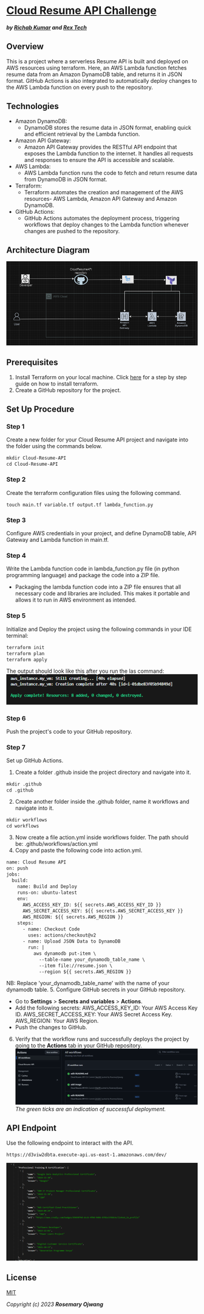 # [Cloud Resume API Challenge](https://cloudresumeapi.dev/)
_**by [Richab Kumar](https://github.com/rishabkumar7/cloud-resume-api) and [Rex Tech](https://x.com/REXTECH_/status/1810292176410308726)**_

## Overview
This is a project where a serverless Resume API is built and deployed on AWS resources using terraform. Here, an AWS Lambda function fetches resume data from an Amazon DynamoDB table, and returns it in JSON format. GitHub Actions is also integrated to automatically deploy changes to the AWS Lambda function on every push to the repository. 

## Technologies
- Amazon DynamoDB: 
    - DynamoDB stores the resume data in JSON format, enabling quick and efficient retrieval by the Lambda function.
- Amazon API Gateway: 
    - Amazon API Gateway provides the RESTful API endpoint that exposes the Lambda function to the internet. It handles all requests and responses to ensure the API is accessible and scalable.
- AWS Lambda: 
    - AWS Lambda function runs the code to fetch and return resume data from DynamoDB in JSON format.
- Terraform: 
    - Terraform automates the creation and management of the AWS resources- AWS Lambda, Amazon API Gateway and Amazon DynamoDB.
- GitHub Actions: 
    - GitHub Actions automates the deployment process, triggering workflows that deploy changes to the Lambda function whenever changes are pushed to the repository. 

## Architecture Diagram
![Architecture Diagram](images/architecturediagram.png)

## Prerequisites
1. Install Terraform on your local machine. Click [here](https://developer.hashicorp.com/terraform/tutorials/aws-get-started/install-cli) for a step by step guide on how to install terraform.
2. Create a GitHub repository for the project.

## Set Up Procedure

### Step 1
Create a new folder for your Cloud Resume API project and navigate into the folder using the commands below.
```
mkdir Cloud-Resume-API
cd Cloud-Resume-API
```

### Step 2
Create the terraform configuration files using the following command.
```
touch main.tf variable.tf output.tf lambda_function.py
```

### Step 3
Configure AWS credentials in your project, and define DynamoDB table, API Gateway and Lambda function in main.tf. 

### Step 4
Write the Lambda function code in lambda_function.py file (in python programming language) and package the code into a ZIP file.

- Packaging the lambda function code into a ZIP file ensures that all necessary code and libraries are included. This makes it portable and allows it to run in AWS environment as intended. 

### Step 5
Initialize and Deploy the project using the following commands in your IDE terminal:
```
terraform init
terraform plan
terraform apply
```
The output should look like this after you run the las command:
![deploymentoutput](images/deploymentoutput.png)

### Step 6
Push the project's code to your GitHub repository.

### Step 7
Set up GitHub Actions.
1. Create a folder .github inside the project directory and navigate into it.
```
mkdir .github
cd .github
```
2. Create another folder inside the .github folder, name it workflows and navigate into it.
```
mkdir workflows
cd workflows
```
3. Now create a file action.yml inside workflows folder.
The path should be: .github/workflows/action.yml
4. Copy and paste the following code into action.yml.
```
name: Cloud Resume API
on: push
jobs: 
  build: 
    name: Build and Deploy
    runs-on: ubuntu-latest 
    env:
      AWS_ACCESS_KEY_ID: ${{ secrets.AWS_ACCESS_KEY_ID }}
      AWS_SECRET_ACCESS_KEY: ${{ secrets.AWS_SECRET_ACCESS_KEY }}
      AWS_REGION: ${{ secrets.AWS_REGION }}   
    steps:
      - name: Checkout Code
        uses: actions/checkout@v2
      - name: Upload JSON Data to DynamoDB
        run: |
          aws dynamodb put-item \
            --table-name your_dynamodb_table_name \
            --item file://resume.json \
            --region ${{ secrets.AWS_REGION }}
```
NB: Replace 'your_dynamodb_table_name' with the name of your dynamodb table.
5. Configure GitHub secrets in your GitHub repository.
- Go to **Settings** > **Secrets and variables** > **Actions**.
- Add the following secrets:
AWS_ACCESS_KEY_ID: Your AWS Access Key ID.
AWS_SECRET_ACCESS_KEY: Your AWS Secret Access Key.
AWS_REGION: Your AWS Region. 
- Push the changes to GitHub.
6. Verify that the workflow runs and successfully deploys the project by going to the **Actions** tab in your GitHub repository.
![successfuldeployment](images/successfuldeployment.png)
_The green ticks are an indication of successful deployment._

## API Endpoint
Use the following endpoint to interact with the API.
```
https://d3viw2dbta.execute-api.us-east-1.amazonaws.com/dev/

```
![resumedata](images/resumedata.png)

## License
[MIT](https://opensource.org/license/mit)

_Copyright (c) 2023 **Rosemary Ojwang**_
